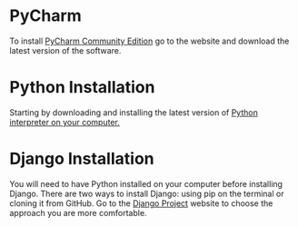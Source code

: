 # PyCharm 

To install <a href="https://www.jetbrains.com/pycharm/download/">PyCharm Community Edition</a> go to the website and download the latest version of the software. 


# Python Installation

Starting by downloading and installing the latest version of <a href="https://www.python.org/downloads/">Python interpreter on your computer.</a>

# Django Installation

You will need to have Python installed on your computer before installing Django. There are two ways to install Django: using pip on the terminal or cloning it from GitHub. Go to the <a href="https://www.djangoproject.com/download/">Django Project</a> website to choose the approach you are more comfortable.